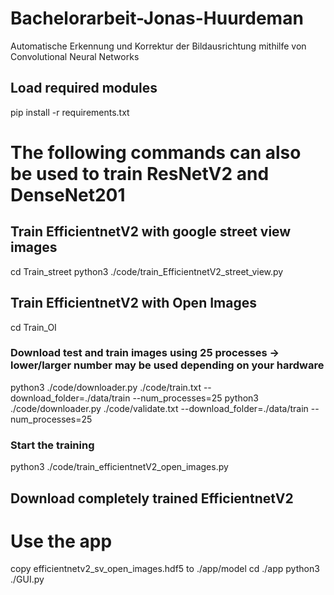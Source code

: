 # Bachelorarbeit-Jonas-Huurdeman
Automatische Erkennung und Korrektur der Bildausrichtung mithilfe von Convolutional Neural Networks

## Load required modules
pip install -r requirements.txt

# The following commands can also be used to train ResNetV2 and DenseNet201
## Train EfficientnetV2 with google street view images
cd Train_street
python3 ./code/train_EfficientnetV2_street_view.py
## Train EfficientnetV2 with Open Images
cd Train_OI
### Download test and train images using 25 processes -> lower/larger number may be used depending on your hardware
python3 ./code/downloader.py ./code/train.txt --download_folder=./data/train --num_processes=25
python3 ./code/downloader.py ./code/validate.txt --download_folder=./data/train --num_processes=25
### Start the training
python3 ./code/train_efficientnetV2_open_images.py

## Download completely trained EfficientnetV2 

# Use the app 
copy efficientnetv2_sv_open_images.hdf5 to ./app/model
cd ./app
python3 ./GUI.py
